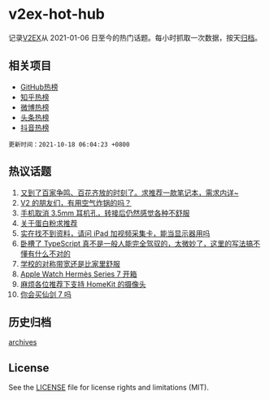 # v2ex-hot-hub

 记录[V2EX](https://www.v2ex.com/)从 2021-01-06 日至今的热门话题。每小时抓取一次数据，按天[归档](archives)。
 
 ## 相关项目

- [GitHub热榜](https://github.com/snaildev/github-hot-hub)
- [知乎热榜](https://github.com/snaildev/zhihu-hot-hub)
- [微博热榜](https://github.com/snaildev/weibo-hot-hub)
- [头条热榜](https://github.com/snaildev/toutiao-hot-hub)
- [抖音热榜](https://github.com/snaildev/douyin-hot-hub)


 `更新时间：2021-10-18 06:04:23 +0800`

## 热议话题

1. [又到了百家争鸣、百花齐放的时刻了。求推荐一款笔记本，需求内详~](https://www.v2ex.com/t/808313)
1. [V2 的朋友们，有用空气炸锅的吗？](https://www.v2ex.com/t/808320)
1. [手机取消 3.5mm 耳机孔，转接后仍然感觉各种不舒服](https://www.v2ex.com/t/808343)
1. [关于蛋白粉求推荐](https://www.v2ex.com/t/808326)
1. [实在找不到资料，请问 iPad 加视频采集卡，能当显示器用吗](https://www.v2ex.com/t/808321)
1. [卧槽了 TypeScript 真不是一般人能完全驾驭的，太微妙了，这里的写法搞不懂有什么不对的](https://www.v2ex.com/t/808330)
1. [学校的对称带宽还是比家里舒服](https://www.v2ex.com/t/808324)
1. [Apple Watch Hermès Series 7 开箱](https://www.v2ex.com/t/808334)
1. [麻烦各位推荐下支持 HomeKit 的摄像头](https://www.v2ex.com/t/808388)
1. [你会买仙剑 7 吗](https://www.v2ex.com/t/808305)

## 历史归档

[archives](archives)

## License

See the [LICENSE](LICENSE) file for license rights and limitations (MIT).
